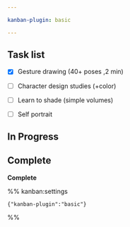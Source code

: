 ```yaml
---

kanban-plugin: basic

---
```


## Task list

- [x] Gesture drawing (40+ poses ,2 min)
- [ ] Character design studies (+color)
- [ ] Learn to shade (simple volumes)
- [ ] Self portrait


## In Progress



## Complete

**Complete**




%% kanban:settings
```
{"kanban-plugin":"basic"}
```
%%